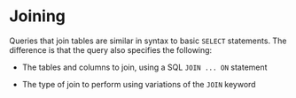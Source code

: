 
# Joining 

Queries that join tables are similar in syntax to basic `SELECT` statements.
The difference is that the query also specifies the following:

- The tables and columns to join, using a SQL `JOIN ... ON` statement

- The type of join to perform using variations of the `JOIN` keyword
